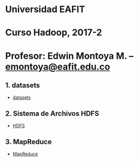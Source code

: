 # Universidad EAFIT
# Curso Hadoop, 2017-2
# Profesor: Edwin Montoya M. – emontoya@eafit.edu.co

## 1. datasets

* [datasets](datasets)

## 2. Sistema de Archivos HDFS

* [HDFS](01-hdfs)

## 3. MapReduce

* [MapReduce](02-mapreduce)

